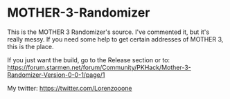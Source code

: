 # MOTHER-3-Randomizer

This is the MOTHER 3 Randomizer's source.
I've commented it, but it's really messy.
If you need some help to get certain addresses of MOTHER 3, this is the place.

If you just want the build, go to the Release section or to:
https://forum.starmen.net/forum/Community/PKHack/Mother-3-Randomizer-Version-0-0-1/page/1

My twitter: https://twitter.com/Lorenzooone
